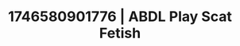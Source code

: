 ---
categories:
- Tasteful nudity
- Erotic audiobooks
- AI-generated
- Naughty expression
- Artistic nudes
- ASMR
- Virtual intimacy
- Cosplay
image: /assets/images/1746580901776.jpg
layout: post
seo:
  description: Featured content with sensual Scat Fetish, ABDL Play. HD images available.
  keywords: Scat Fetish, ABDL Play
  og_image: /assets/images/1746580901776.jpg
  schema_type: VisualArtwork
tags:
- ABDL Play
- '#1746580901776'
- Scat Fetish
title: 1746580901776 | ABDL Play Scat Fetish
---